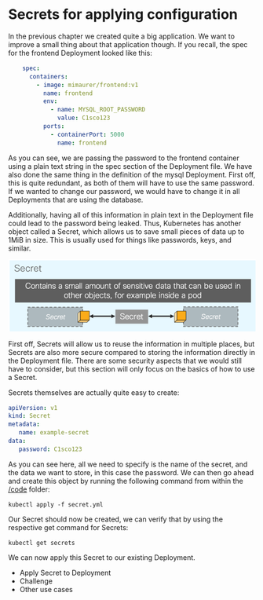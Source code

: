 # Secrets for applying configuration

In the previous chapter we created quite a big application. We want to improve a small thing about that application though. If you recall, the spec for the frontend Deployment looked like this:

```yaml
    spec:
      containers:
        - image: mimaurer/frontend:v1
          name: frontend
          env:
            - name: MYSQL_ROOT_PASSWORD
              value: C1sco123
          ports:
            - containerPort: 5000
              name: frontend
```

As you can see, we are passing the password to the frontend container using a plain text string in the spec section of the Deployment file. We have also done the same thing in the definition of the mysql Deployment. First off, this is quite redundant, as both of them will have to use the same password. If we wanted to change our password, we would have to change it in all Deployments that are using the database.

Additionally, having all of this information in plain text in the Deployment file could lead to the password being leaked. Thus, Kubernetes has another object called a Secret, which allows us to save small pieces of data up to 1MiB in size. This is usually used for things like passwords, keys, and similar.

![Secrets](img/secrets.png?raw=true "Secrets")

First off, Secrets will allow us to reuse the information in multiple places, but Secrets are also more secure compared to storing the information directly in the Deployment file. There are some security aspects that we would still have to consider, but this section will only focus on the basics of how to use a Secret.

Secrets themselves are actually quite easy to create:

```yaml
apiVersion: v1
kind: Secret
metadata:
   name: example-secret
data:
   password: C1sco123
```

As you can see here, all we need to specify is the name of the secret, and the data we want to store, in this case the password. We can then go ahead and create this object by running the following command from within the [/code](code/ "/code") folder:

```
kubectl apply -f secret.yml 
```

Our Secret should now be created, we can verify that by using the respective get command for Secrets:

```
kubectl get secrets 
```

We can now apply this Secret to our existing Deployment.

- Apply Secret to Deployment
- Challenge
- Other use cases
